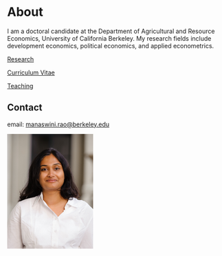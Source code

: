 # About

I am a doctoral candidate at the Department of Agricultural and Resource Economics, University of California Berkeley. My research fields include development economics, political economics, and applied econometrics. 

[Research](research.md)

[Curriculum Vitae](manaswini-cv.pdf)

[Teaching](teaching.md)

## Contact
email: manaswini.rao@berkeley.edu

<img src="/RAOPhoto_2014-8.jpg" width="200">
